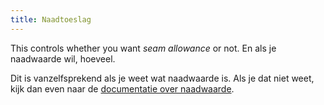 ```yaml
---
title: Naadtoeslag
---
```


This controls whether you want *seam allowance* or not. En als je naadwaarde wil, hoeveel.

Dit is vanzelfsprekend als je weet wat naadwaarde is. Als je dat niet weet, kijk dan even naar de [documentatie over naadwaarde](/docs/sewing/seam-allowance).
